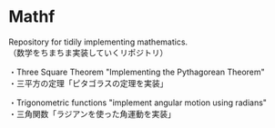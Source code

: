 # Mathf
Repository for tidily implementing mathematics.  
（数学をちまちま実装していくリポジトリ）

・Three Square Theorem "Implementing the Pythagorean Theorem"  
・三平方の定理「ピタゴラスの定理を実装」

・Trigonometric functions "implement angular motion using radians"  
・三角関数「ラジアンを使った角運動を実装」

